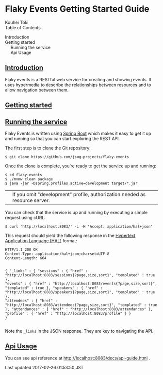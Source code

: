 <body class="book toc2 toc-left">
<div id="header">
<h1>Flaky Events Getting Started Guide</h1>
<div class="details">
<span id="author" class="author">Kouhei Toki</span><br>
</div>
<div id="toc" class="toc2">
<div id="toctitle">Table of Contents</div>
<ul class="sectlevel1">
<li><a href="#_introduction">Introduction</a></li>
<li><a href="#_getting_started">Getting started</a>
<ul class="sectlevel1">
<li><a href="#_running_the_service">Running the service</a></li>
<li><a href="#_api_usage">Api Usage</a></li>
</ul>
</li>
</ul>
</div>
</div>
<div id="content">
<div class="sect1">
<h2 id="_introduction"><a class="link" href="#_introduction">Introduction</a></h2>
<div class="sectionbody">
<div class="paragraph">
<p>Flaky events is a RESTful web service for creating and showing events. It uses hypermedia
to describe the relationships between resources and to allow navigation between them.</p>
</div>
</div>
</div>
<div class="sect1">
<h2 id="_getting_started"><a class="link" href="#_getting_started">Getting started</a></h2>
<div class="sectionbody">
<div class="sect1">
<h2 id="_running_the_service"><a class="link" href="#_running_the_service">Running the service</a></h2>
<div class="sectionbody">
<div class="paragraph">
<p>Flaky Events is written using <a href="http://projects.spring.io/spring-boot">Spring Boot</a> which
makes it easy to get it up and running so that you can start exploring the REST API.</p>
</div>
<div class="paragraph">
<p>The first step is to clone the Git repository:</p>
</div>
<div class="listingblock">
<div class="content">
<pre class="highlight"><code class="language-bash" data-lang="bash">$ git clone https://github.com/jsug-projects/flaky-events</code></pre>
</div>
</div>
<div class="paragraph">
<p>Once the clone is complete, you&#8217;re ready to get the service up and running:</p>
</div>
<div class="listingblock">
<div class="content">
<pre class="highlight"><code class="language-bash" data-lang="bash">$ cd flaky-events
$ ./mvnw clean package
$ java -jar -Dspring.profiles.active=development target/*.jar</code></pre>
</div>
</div>
<div class="admonitionblock tip">
<table>
<tr>
<td class="icon">
<i class="fa icon-tip" title="Tip"></i>
</td>
<td class="content">
If you omit "development" profile, authorization needed as resource server.
</td>
</tr>
</table>
</div>
<div class="paragraph">
<p>You can check that the service is up and running by executing a simple request using
cURL:</p>
</div>
<div class="listingblock">
<div class="content">
<pre class="highlight"><code class="language-bash" data-lang="bash">$ curl 'http://localhost:8083/' -i -H 'Accept: application/hal+json'</code></pre>
</div>
</div>
<div class="paragraph">
<p>This request should yield the following response in the
<a href="http://stateless.co/hal_specification.html">Hypertext Application Language (HAL)</a> format:</p>
</div>
<div class="listingblock">
<div class="content">
<pre class="highlight nowrap"><code class="language-http" data-lang="http">HTTP/1.1 200 OK
Content-Type: application/hal+json;charset=UTF-8
Content-Length: 664

{
  "_links" : {
    "sessions" : {
      "href" : "http://localhost:8083/sessions{?page,size,sort}",
      "templated" : true
    },
    "events" : {
      "href" : "http://localhost:8083/events{?page,size,sort}",
      "templated" : true
    },
    "speakers" : {
      "href" : "http://localhost:8083/speakers{?page,size,sort}",
      "templated" : true
    },
    "attendees" : {
      "href" : "http://localhost:8083/attendees{?page,size,sort}",
      "templated" : true
    },
    "attendances" : {
      "href" : "http://localhost:8083/attendances"
    },
    "profile" : {
      "href" : "http://localhost:8083/profile"
    }
  }
}</code></pre>
</div>
</div>
<div class="paragraph">
<p>Note the <code>_links</code> in the JSON response. They are key to navigating the API.</p>
</div>
</div>
</div>
<div class="sect1">
<h2 id="_api_usage"><a class="link" href="#_api_usage">Api Usage</a></h2>
<div class="sectionbody">
<div class="paragraph">
<p>You can see api reference at <a href="http://localhost:8083/docs/api-guide.html" class="bare">http://localhost:8083/docs/api-guide.html</a> .</p>
</div>
</div>
</div>
</div>
</div>
</div>
<div id="footer">
<div id="footer-text">
Last updated 2017-02-26 01:53:50 JST
</div>
</div>
</body>